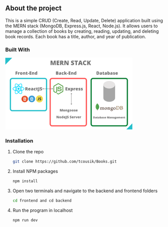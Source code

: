 ## About the project

This is a simple CRUD (Create, Read, Update, Delete) application built using the MERN stack (MongoDB, Express.js, React, Node.js). It allows users to manage a collection of books by creating, reading, updating, and deleting book records. Each book has a title, author, and year of publication.


### Built With

<img src="https://raw.githubusercontent.com/Brunno-DaSilva/MERN-STEP-BY-STEP/master/images/MERN.png" width="80%" >


### Installation

1. Clone the repo
   ```sh
   git clone https://github.com/tcousik/Books.git
   ```
2. Install NPM packages
   ```sh
   npm install
   ```
3. Open two terminals and navigate to the backend and frontend folders
      ```sh
   cd frontend and cd backend
   ```
4. Run the program in localhost
      ```sh
   npm run dev
   ```
